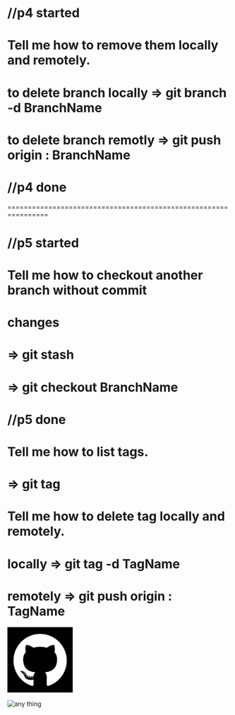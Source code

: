# //p4 started
# Tell me how to remove them locally and remotely.

# to delete branch locally => git branch -d BranchName
# to delete branch remotly => git push origin : BranchName
# //p4 done


================================================================
# //p5 started
# Tell me how to checkout another branch without commit
# changes

# => git stash
# => git checkout BranchName
# //p5 done


# Tell me how to list tags.
# => git tag

# Tell me how to delete tag locally and remotely.

# locally => git tag -d TagName

# remotely => git push origin : TagName


![My Image](download.png)

![any thing](https://media.dev.to/cdn-cgi/image/width=1000,height=420,fit=cover,gravity=auto,format=auto/https%3A%2F%2Fdev-to-uploads.s3.amazonaws.com%2Fuploads%2Farticles%2F7m545y27wvxmk76sdf43.jpg)




